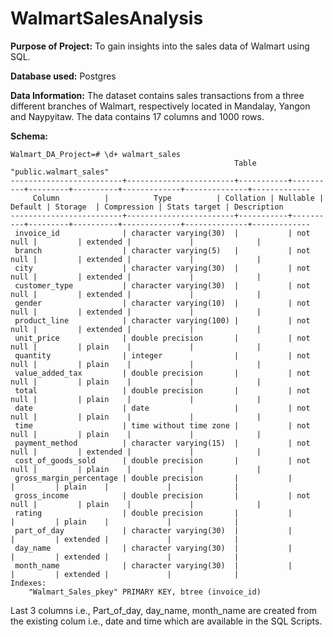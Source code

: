 # WalmartSalesAnalysis

**Purpose of Project:** 
To gain insights into the sales data of Walmart using SQL.

**Database used:** Postgres

**Data Information:** 
The dataset contains sales transactions from a three different branches of Walmart, respectively located in Mandalay, Yangon and Naypyitaw. The data contains 17 columns and 1000 rows.

**Schema:**
      
    Walmart_DA_Project=# \d+ walmart_sales                                                      
                                                      Table "public.walmart_sales"
    -------------------------+------------------------+-----------+----------+---------+----------+-------------+--------------+------------- 
         Column          |          Type          | Collation | Nullable | Default | Storage  | Compression | Stats target | Description
    -------------------------+------------------------+-----------+----------+---------+----------+-------------+--------------+-------------
     invoice_id              | character varying(30)  |           | not null |         | extended |             |              |
     branch                  | character varying(5)   |           | not null |         | extended |             |              |
     city                    | character varying(30)  |           | not null |         | extended |             |              |
     customer_type           | character varying(30)  |           | not null |         | extended |             |              |
     gender                  | character varying(10)  |           | not null |         | extended |             |              |
     product_line            | character varying(100) |           | not null |         | extended |             |              |
     unit_price              | double precision       |           | not null |         | plain    |             |              |
     quantity                | integer                |           | not null |         | plain    |             |              |
     value_added_tax         | double precision       |           | not null |         | plain    |             |              |
     total                   | double precision       |           | not null |         | plain    |             |              |
     date                    | date                   |           | not null |         | plain    |             |              |
     time                    | time without time zone |           | not null |         | plain    |             |              |
     payment_method          | character varying(15)  |           | not null |         | extended |             |              |
     cost_of_goods_sold      | double precision       |           | not null |         | plain    |             |              |
     gross_margin_percentage | double precision       |           |          |         | plain    |             |              |
     gross_income            | double precision       |           | not null |         | plain    |             |              |
     rating                  | double precision       |           |          |         | plain    |             |              |
     part_of_day             | character varying(30)  |           |          |         | extended |             |              |
     day_name                | character varying(30)  |           |          |         | extended |             |              |
     month_name              | character varying(30)  |           |          |         | extended |             |              |
    Indexes:
        "Walmart_Sales_pkey" PRIMARY KEY, btree (invoice_id)

Last 3 columns i.e., Part_of_day, day_name, month_name are created from the existing colum i.e., date and time which are available in the SQL Scripts.
